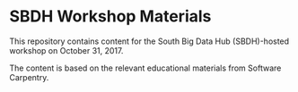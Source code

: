 # SBDH Workshop Materials

This repository contains content for the South Big Data Hub (SBDH)-hosted workshop on October 31, 2017.

The content is based on the relevant educational materials from Software Carpentry.